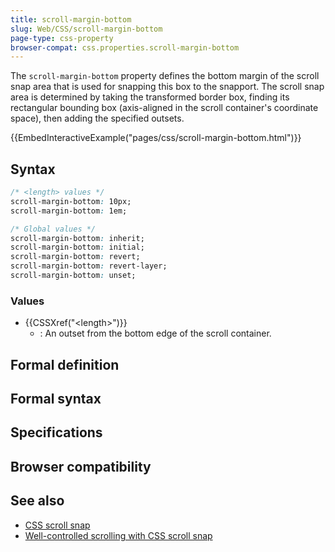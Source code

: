 ```yaml
---
title: scroll-margin-bottom
slug: Web/CSS/scroll-margin-bottom
page-type: css-property
browser-compat: css.properties.scroll-margin-bottom
---
```




The `scroll-margin-bottom` property defines the bottom margin of the scroll snap area that is used for snapping this box to the snapport. The scroll snap area is determined by taking the transformed border box, finding its rectangular bounding box (axis-aligned in the scroll container's coordinate space), then adding the specified outsets.

{{EmbedInteractiveExample("pages/css/scroll-margin-bottom.html")}}

## Syntax

```css
/* <length> values */
scroll-margin-bottom: 10px;
scroll-margin-bottom: 1em;

/* Global values */
scroll-margin-bottom: inherit;
scroll-margin-bottom: initial;
scroll-margin-bottom: revert;
scroll-margin-bottom: revert-layer;
scroll-margin-bottom: unset;
```

### Values

- {{CSSXref("&lt;length&gt;")}}
  - : An outset from the bottom edge of the scroll container.

## Formal definition



## Formal syntax



## Specifications



## Browser compatibility



## See also

- [CSS scroll snap](/Web/CSS/CSS_scroll_snap)
- [Well-controlled scrolling with CSS scroll snap](https://web.dev/articles/css-scroll-snap)
